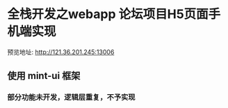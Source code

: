 # 全栈开发之webapp 论坛项目H5页面手机端实现

预览地址: http://121.36.201.245:13006

## 使用 mint-ui 框架

### 部分功能未开发，逻辑层重复，不予实现



